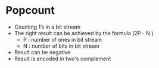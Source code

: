 # Popcount

* Counting 1’s in a bit stream
* The right result can be achieved by the formula (2P - N )
  * P : number of ones in bit stream
  * N : number of bits in bit stream
* Result can be negative
* Result is encoded in two's complement
